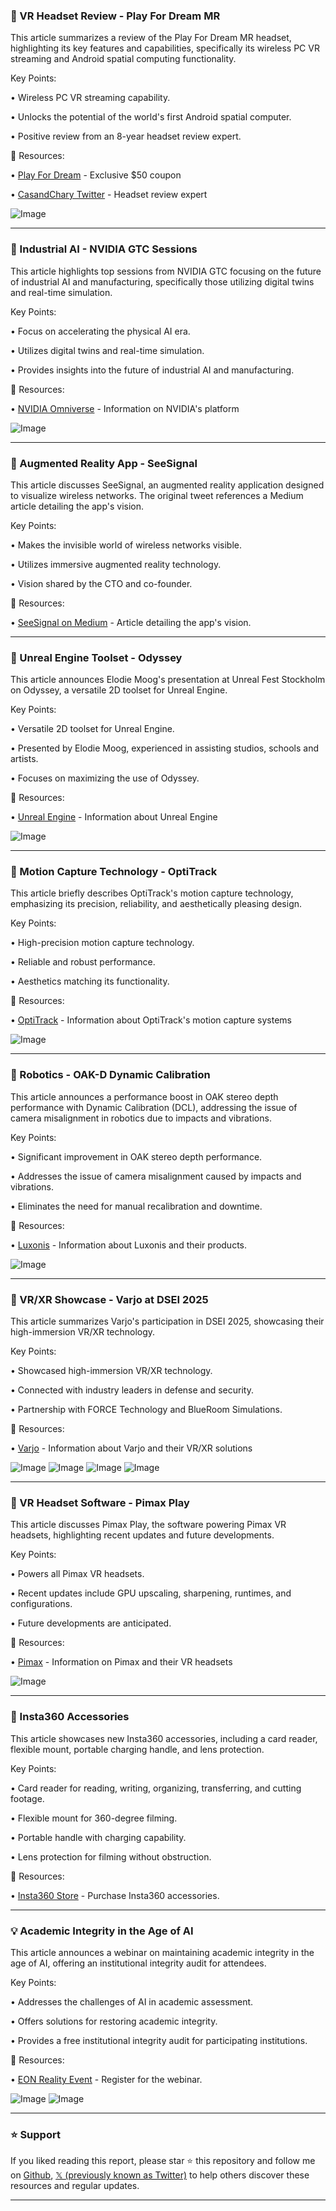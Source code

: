 ### 🤖 VR Headset Review - Play For Dream MR

This article summarizes a review of the Play For Dream MR headset, highlighting its key features and capabilities, specifically its wireless PC VR streaming and Android spatial computing functionality.


Key Points:

• Wireless PC VR streaming capability.


• Unlocks the potential of the world's first Android spatial computer.


•  Positive review from an 8-year headset review expert.



🔗 Resources:

• [Play For Dream](https://pfdm.ai/?ref=CasandCha) -  Exclusive $50 coupon


• [CasandChary Twitter](https://x.com/CasandChary) - Headset review expert


![Image](https://pbs.twimg.com/amplify_video_thumb/1970064290855215104/img/opZebgBzA4HbPII0.jpg)


---

### 🤖 Industrial AI - NVIDIA GTC Sessions

This article highlights top sessions from NVIDIA GTC focusing on the future of industrial AI and manufacturing, specifically those utilizing digital twins and real-time simulation.


Key Points:

• Focus on accelerating the physical AI era.


•  Utilizes digital twins and real-time simulation.


•  Provides insights into the future of industrial AI and manufacturing.



🔗 Resources:

• [NVIDIA Omniverse](https://x.com/nvidiaomniverse) -  Information on NVIDIA's platform


![Image](https://pbs.twimg.com/amplify_video_thumb/1970287123644170240/img/QsKfLq98tQbggg6r.jpg)


---

### 🤖 Augmented Reality App - SeeSignal

This article discusses SeeSignal, an augmented reality application designed to visualize wireless networks.  The original tweet references a Medium article detailing the app's vision.


Key Points:

• Makes the invisible world of wireless networks visible.


•  Utilizes immersive augmented reality technology.


•  Vision shared by the CTO and co-founder.



🔗 Resources:

• [SeeSignal on Medium](medium.com/badvr/mixed-re) -  Article detailing the app's vision.


---

### 🚀 Unreal Engine Toolset - Odyssey

This article announces Elodie Moog's presentation at Unreal Fest Stockholm on Odyssey, a versatile 2D toolset for Unreal Engine.


Key Points:

• Versatile 2D toolset for Unreal Engine.


• Presented by Elodie Moog, experienced in assisting studios, schools and artists.


•  Focuses on maximizing the use of Odyssey.



🔗 Resources:

• [Unreal Engine](https://x.com/UnrealEngine) -  Information about Unreal Engine


![Image](https://pbs.twimg.com/ext_tw_video_thumb/1969446457267929090/pu/img/G29mR2pSyXEtVfOn.jpg)


---

### 🤖 Motion Capture Technology - OptiTrack

This article briefly describes OptiTrack's motion capture technology, emphasizing its precision, reliability, and aesthetically pleasing design.


Key Points:

•  High-precision motion capture technology.


•  Reliable and robust performance.


•  Aesthetics matching its functionality.



🔗 Resources:

• [OptiTrack](https://x.com/optitrack) -  Information about OptiTrack's motion capture systems


![Image](https://pbs.twimg.com/amplify_video_thumb/1969140576592543744/img/JUbOoo_NfpGR2tAA.jpg)


---

### 🤖 Robotics - OAK-D Dynamic Calibration

This article announces a performance boost in OAK stereo depth performance with Dynamic Calibration (DCL), addressing the issue of camera misalignment in robotics due to impacts and vibrations.


Key Points:

•  Significant improvement in OAK stereo depth performance.


•  Addresses the issue of camera misalignment caused by impacts and vibrations.


•  Eliminates the need for manual recalibration and downtime.



🔗 Resources:

• [Luxonis](https://x.com/luxonis) - Information about Luxonis and their products.


![Image](https://pbs.twimg.com/amplify_video_thumb/1969132507049201664/img/bs18j8N34sPgVhp3.jpg)


---

### 🤖 VR/XR Showcase - Varjo at DSEI 2025

This article summarizes Varjo's participation in DSEI 2025, showcasing their high-immersion VR/XR technology.


Key Points:

• Showcased high-immersion VR/XR technology.


• Connected with industry leaders in defense and security.


•  Partnership with FORCE Technology and BlueRoom Simulations.



🔗 Resources:

• [Varjo](https://x.com/varjodotcom) - Information about Varjo and their VR/XR solutions


![Image](https://pbs.twimg.com/media/G1NkrnnXQAI1ft1?format=jpg&name=360x360)
![Image](https://pbs.twimg.com/media/G1Nkr-qXEAAUjve?format=jpg&name=360x360)
![Image](https://pbs.twimg.com/media/G1NksnyWwAAWlUS?format=jpg&name=360x360)
![Image](https://pbs.twimg.com/media/G1NkthxWsAAPvKC?format=jpg&name=360x360)


---

### 🤖 VR Headset Software - Pimax Play

This article discusses Pimax Play, the software powering Pimax VR headsets, highlighting recent updates and future developments.


Key Points:

• Powers all Pimax VR headsets.


• Recent updates include GPU upscaling, sharpening, runtimes, and configurations.


•  Future developments are anticipated.



🔗 Resources:

• [Pimax](https://pimax.com/blogs/blogs/pi) - Information on Pimax and their VR headsets


![Image](https://pbs.twimg.com/media/G1NhF92XAAAalnC?format=jpg&name=small)


---

### 🚀 Insta360 Accessories

This article showcases new Insta360 accessories, including a card reader, flexible mount, portable charging handle, and lens protection.


Key Points:

• Card reader for reading, writing, organizing, transferring, and cutting footage.


• Flexible mount for 360-degree filming.


• Portable handle with charging capability.


• Lens protection for filming without obstruction.



🔗 Resources:

• [Insta360 Store](http://store.insta360.com/) - Purchase Insta360 accessories.


---

### 💡 Academic Integrity in the Age of AI

This article announces a webinar on maintaining academic integrity in the age of AI, offering an institutional integrity audit for attendees.


Key Points:

• Addresses the challenges of AI in academic assessment.


•  Offers solutions for restoring academic integrity.


•  Provides a free institutional integrity audit for participating institutions.



🔗 Resources:

• [EON Reality Event](eonreality.com/upcoming-event) -  Register for the webinar.


![Image](https://pbs.twimg.com/media/G1KS1huWkAE81zd?format=png&name=small)
![Image](https://pbs.twimg.com/media/G1KS1iXWgAAf_lr?format=png&name=small)


---

### ⭐️ Support

If you liked reading this report, please star ⭐️ this repository and follow me on [Github](https://github.com/Drix10), [𝕏 (previously known as Twitter)](https://x.com/DRIX_10_) to help others discover these resources and regular updates.

---